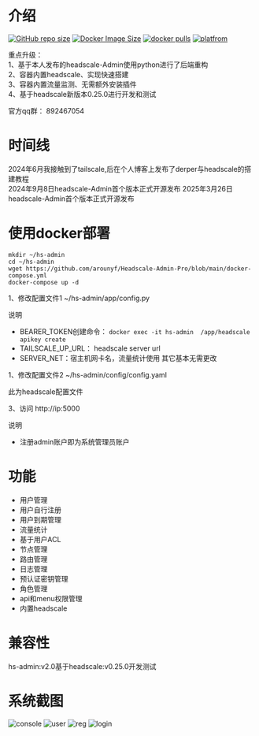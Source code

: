 
# 介绍
[![GitHub repo size](https://img.shields.io/github/repo-size/arounyf/Headscale-Admin-Pro)](https://github.com/arounyf/headscale-Admin)
[![Docker Image Size](https://img.shields.io/docker/image-size/runyf/hs-admin)](https://hub.docker.com/r/runyf/hs-admin)
[![docker pulls](https://img.shields.io/docker/pulls/runyf/hs-admin.svg?color=brightgreen)](https://hub.docker.com/r/runyf/hs-admin)
[![platfrom](https://img.shields.io/badge/platform-amd64%20%7C%20arm64-brightgreen)](https://hub.docker.com/r/runyf/hs-admin/tags)

重点升级：   
1、基于本人发布的headscale-Admin使用python进行了后端重构   
2、容器内置headscale、实现快速搭建   
3、容器内置流量监测、无需额外安装插件   
4、基于headscale新版本0.25.0进行开发和测试   

官方qq群： 892467054
# 时间线
2024年6月我接触到了tailscale,后在个人博客上发布了derper与headscale的搭建教程   
2024年9月8日headscale-Admin首个版本正式开源发布
2025年3月26日headscale-Admin首个版本正式开源发布

# 使用docker部署
```shell
mkdir ~/hs-admin
cd ~/hs-admin
wget https://github.com/arounyf/Headscale-Admin-Pro/blob/main/docker-compose.yml
docker-compose up -d
```

1、修改配置文件1 ~/hs-admin/app/config.py


说明
- BEARER_TOKEN创建命令： `docker exec -it hs-admin  /app/headscale apikey create`
- TAILSCALE_UP_URL： headscale server url
- SERVER_NET：宿主机网卡名，流量统计使用
其它基本无需更改
   
1、修改配置文件2 ~/hs-admin/config/config.yaml   
   
此为headscale配置文件   


3、访问 http://ip:5000   
    
说明   

- 注册admin账户即为系统管理员账户   


# 功能
- 用户管理
- 用户自行注册
- 用户到期管理
- 流量统计
- 基于用户ACL
- 节点管理
- 路由管理
- 日志管理
- 预认证密钥管理
- 角色管理
- api和menu权限管理
- 内置headscale


# 兼容性
hs-admin:v2.0基于headscale:v0.25.0开发测试

# 系统截图

![console](https://github.com/user-attachments/assets/6e25da2f-39f9-4217-b79e-344221c8f816)
![user](https://github.com/user-attachments/assets/1906c6ec-eb6f-44b1-af88-237ec16f1e99)
![reg](https://github.com/user-attachments/assets/59a43c57-682a-4cfd-83c0-8aa3d48a3d67)
![login](https://github.com/user-attachments/assets/e3d4029f-cc08-41e7-8dec-7cae4748a761)






